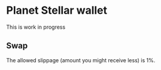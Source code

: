 # Planet Stellar wallet

This is work in progress

## Swap

The allowed slippage (amount you might receive less) is 1%.
